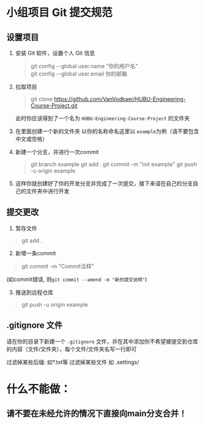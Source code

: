 # 小组项目 Git 提交规范

## 设置项目

1. 安装 Git 软件，设置个人 Git 信息  

   > git config --global user.name "你的用户名"    
   > git config --global user.email 你的邮箱

2. 拉取项目

   > git clone https://github.com/VanVodkaer/HUBU-Engineering-Course-Project.git

   此时你应该得到了一个名为 `HUBU-Engineering-Course-Project` 的文件夹  

3. 在里面创建一个新的文件夹 以你的名称命名这里以 `example`为例（请不要包含中文或空格）

4. 新建一个分支，并进行一次commit

    > git branch example
    > git add .
    > git commit -m "init example"
    > git push -u origin example

5. 这样你就创建好了你的开发分支并完成了一次提交，接下来请在自己的分支自己的文件夹中进行开发

## 提交更改

1. 暂存文件

> git add .

2. 新增一条commit

> git commit -m "Commit注释" 

(如commit错误, 则`git commit --amend -m "新的提交说明"`)

3. 推送到远程仓库

> git push -u origin example

## .gitignore 文件

请在你的目录下新建一个 `.gitignore` 文件，并在其中添加你不希望被提交到仓库的内容（文件/文件夹），每个文件/文件夹名写一行即可

过滤掉某些后缀:
如*.txt等
过滤掉某些文件
如 .settings/


# 什么不能做：
## 请不要在未经允许的情况下直接向main分支合并！

